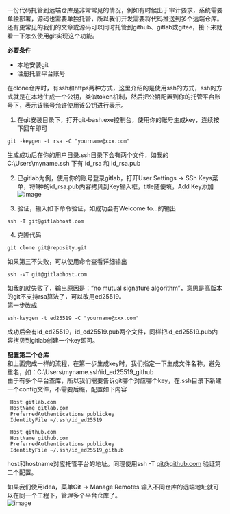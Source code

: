 一份代码托管到远端仓库是非常常见的情况，例如有时候出于审计要求，系统需要单独部署，源码也需要单独托管，所以我们开发需要将代码推送到多个远端仓库。还有更常见的我们的文章或源码可以同时托管到github、gitlab或gitee，接下来就看一下怎么使用git实现这个功能。    

**必要条件**  
- 本地安装git     
- 注册托管平台账号    

在clone仓库时，有ssh和https两种方式，这里介绍的是使用ssh的方式，ssh的方式就是在本地生成一个公钥，类似token机制，然后把公钥配置到你的托管平台账号下，表示该账号允许使用该公钥进行表示。     

1. 在git安装目录下，打开git-bash.exe控制台，使用你的账号生成key，连续按下回车即可      
```
git -keygen -t rsa -C "yourname@xxx.com"
```
生成成功后在你的用户目录.ssh目录下会有两个文件，如我的 C:\Users\myname\.ssh 下有 id_rsa 和 id_rsa.pub   

2. 已gitlab为例，使用你的账号登录gitlab，打开User Settings -> SSh Keys菜单，将1种的id_rsa.pub内容拷贝到Key输入框，title随便填，Add Key添加   
![image](1)    

3. 验证，输入如下命令验证，如成功会有Welcome to...的输出    
```
ssh -T git@gitlabhost.com
```

4. 克隆代码   
```
git clone git@reposity.git
```

如果第三不失败，可以使用命令查看详细输出   
```
ssh -vT git@gitlabhost.com
```

如我的就失败了，输出原因是：“no mutual signature algorithm”，意思是高版本的git不支持rsa算法了，可以改用ed25519。    
第一步改成    
```
ssh-keygen -t ed25519 -C "yourname@xxx.com"
```
成功后会有id_ed25519，id_ed25519.pub两个文件，同样把id_ed25519.pub内容拷贝到gitlab创建一个key即可。    

**配置第二个仓库**    
和上面完成一样的流程，在第一步生成key时，我们指定一下生成文件名称，避免重名，如：C:\Users\myname\.ssh\id_ed25519_github     
由于有多个平台查库，所以我们需要告诉git哪个对应哪个key，在.ssh目录下新建一个config文件，不需要后缀，配置如下内容    
```
 Host gitlab.com
 HostName gitlab.com
 PreferredAuthentications publickey                                           
 IdentityFile ~/.ssh/id_ed25519                                            
                                                                                 
 Host github.com
 HostName github.com
 PreferredAuthentications publickey                                           
 IdentityFile ~/.ssh/id_ed25519_github   
``` 
host和hostname对应托管平台的地址。同理使用ssh -T git@github.com 验证第二个配置。    

如果我们使用idea，菜单Git -> Manage Remotes 输入不同仓库的远端地址就可以在同一个工程下，管理多个平台仓库了。      
![image](2)   



